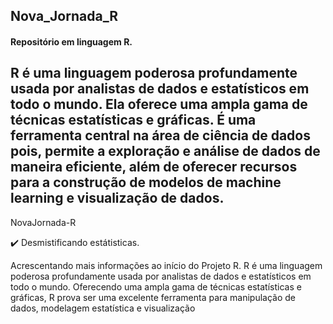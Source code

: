 ## Nova_Jornada_R

#### Repositório em linguagem R.

## R é uma linguagem poderosa profundamente usada por analistas de dados e estatísticos em todo o mundo. Ela oferece uma ampla gama de técnicas estatísticas e gráficas. É uma ferramenta central na área de ciência de dados pois, permite a exploração e análise de dados de maneira eficiente, além de oferecer recursos para a construção de modelos de machine learning e visualização de dados.

NovaJornada-R

✔️ Desmistificando estátisticas.

Acrescentando mais informações ao início do Projeto R. R é uma linguagem poderosa profundamente usada por analistas de dados e estatísticos em todo o mundo. Oferecendo uma ampla gama de técnicas estatísticas e gráficas, R prova ser uma excelente ferramenta para manipulação de dados, modelagem estatística e visualização
